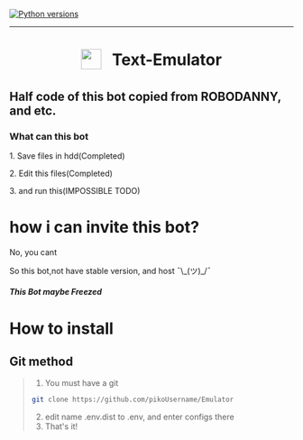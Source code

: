 [![Python versions](https://img.shields.io/pypi/pyversions/pillow)](https://www.python.org/downloads/release/python-380/)

***

<h1 align="center">
<sub>
    <img src="https://encrypted-tbn0.gstatic.com/images?q=tbn:ANd9GcRKfSfXm9f5OjWeoQv48ZRL3aP6_66VWrnxZg&usqp=CAU" height="36">
</sub>
&nbsp;
Text-Emulator
</h1>
<h2>Half code of this bot copied from ROBODANNY, and etc.</h2>
<h3>What can this bot</h3>
<p>1. Save files in hdd(Completed)</p>
<p>2. Edit this files(Completed)</p>
<p>3. and run this(IMPOSSIBLE TODO)</p>

<h1>how i can invite this bot?</h1>
<p>No, you cant</p>
<p>So this bot,not have stable version, and host ¯\_(ツ)_/¯</p>
<h5>This Bot maybe Freezed</h5>

<h1>How to install</h1>
<h2>Git method</h2>

>1. You must have a git
> ```bash
> git clone https://github.com/pikoUsername/Emulator
> ```
> 2. edit name .env.dist to .env, and enter configs there
> 3. That's it!